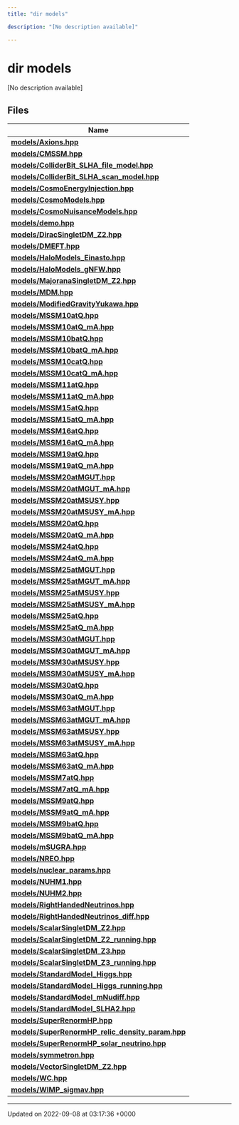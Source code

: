 ```yaml
---
title: "dir models"

description: "[No description available]"

---
```


# dir models

[No description available]

## Files

| Name           |
| -------------- |
| **[models/Axions.hpp](/documentation/code/files/axions_8hpp/#file-models-axions-hpp)**  |
| **[models/CMSSM.hpp](/documentation/code/files/cmssm_8hpp/#file-models-cmssm-hpp)**  |
| **[models/ColliderBit_SLHA_file_model.hpp](/documentation/code/files/colliderbit__slha__file__model_8hpp/#file-models-colliderbit-slha-file-model-hpp)**  |
| **[models/ColliderBit_SLHA_scan_model.hpp](/documentation/code/files/colliderbit__slha__scan__model_8hpp/#file-models-colliderbit-slha-scan-model-hpp)**  |
| **[models/CosmoEnergyInjection.hpp](/documentation/code/files/cosmoenergyinjection_8hpp/#file-models-cosmoenergyinjection-hpp)**  |
| **[models/CosmoModels.hpp](/documentation/code/files/cosmomodels_8hpp/#file-models-cosmomodels-hpp)**  |
| **[models/CosmoNuisanceModels.hpp](/documentation/code/files/cosmonuisancemodels_8hpp/#file-models-cosmonuisancemodels-hpp)**  |
| **[models/demo.hpp](/documentation/code/files/demo_8hpp/#file-models-demo-hpp)**  |
| **[models/DiracSingletDM_Z2.hpp](/documentation/code/files/diracsingletdm__z2_8hpp/#file-models-diracsingletdm-z2-hpp)**  |
| **[models/DMEFT.hpp](/documentation/code/files/dmeft_8hpp/#file-models-dmeft-hpp)**  |
| **[models/HaloModels_Einasto.hpp](/documentation/code/files/halomodels__einasto_8hpp/#file-models-halomodels-einasto-hpp)**  |
| **[models/HaloModels_gNFW.hpp](/documentation/code/files/halomodels__gnfw_8hpp/#file-models-halomodels-gnfw-hpp)**  |
| **[models/MajoranaSingletDM_Z2.hpp](/documentation/code/files/majoranasingletdm__z2_8hpp/#file-models-majoranasingletdm-z2-hpp)**  |
| **[models/MDM.hpp](/documentation/code/files/mdm_8hpp/#file-models-mdm-hpp)**  |
| **[models/ModifiedGravityYukawa.hpp](/documentation/code/files/modifiedgravityyukawa_8hpp/#file-models-modifiedgravityyukawa-hpp)**  |
| **[models/MSSM10atQ.hpp](/documentation/code/files/mssm10atq_8hpp/#file-models-mssm10atq-hpp)**  |
| **[models/MSSM10atQ_mA.hpp](/documentation/code/files/mssm10atq__ma_8hpp/#file-models-mssm10atq-ma-hpp)**  |
| **[models/MSSM10batQ.hpp](/documentation/code/files/mssm10batq_8hpp/#file-models-mssm10batq-hpp)**  |
| **[models/MSSM10batQ_mA.hpp](/documentation/code/files/mssm10batq__ma_8hpp/#file-models-mssm10batq-ma-hpp)**  |
| **[models/MSSM10catQ.hpp](/documentation/code/files/mssm10catq_8hpp/#file-models-mssm10catq-hpp)**  |
| **[models/MSSM10catQ_mA.hpp](/documentation/code/files/mssm10catq__ma_8hpp/#file-models-mssm10catq-ma-hpp)**  |
| **[models/MSSM11atQ.hpp](/documentation/code/files/mssm11atq_8hpp/#file-models-mssm11atq-hpp)**  |
| **[models/MSSM11atQ_mA.hpp](/documentation/code/files/mssm11atq__ma_8hpp/#file-models-mssm11atq-ma-hpp)**  |
| **[models/MSSM15atQ.hpp](/documentation/code/files/mssm15atq_8hpp/#file-models-mssm15atq-hpp)**  |
| **[models/MSSM15atQ_mA.hpp](/documentation/code/files/mssm15atq__ma_8hpp/#file-models-mssm15atq-ma-hpp)**  |
| **[models/MSSM16atQ.hpp](/documentation/code/files/mssm16atq_8hpp/#file-models-mssm16atq-hpp)**  |
| **[models/MSSM16atQ_mA.hpp](/documentation/code/files/mssm16atq__ma_8hpp/#file-models-mssm16atq-ma-hpp)**  |
| **[models/MSSM19atQ.hpp](/documentation/code/files/mssm19atq_8hpp/#file-models-mssm19atq-hpp)**  |
| **[models/MSSM19atQ_mA.hpp](/documentation/code/files/mssm19atq__ma_8hpp/#file-models-mssm19atq-ma-hpp)**  |
| **[models/MSSM20atMGUT.hpp](/documentation/code/files/mssm20atmgut_8hpp/#file-models-mssm20atmgut-hpp)**  |
| **[models/MSSM20atMGUT_mA.hpp](/documentation/code/files/mssm20atmgut__ma_8hpp/#file-models-mssm20atmgut-ma-hpp)**  |
| **[models/MSSM20atMSUSY.hpp](/documentation/code/files/mssm20atmsusy_8hpp/#file-models-mssm20atmsusy-hpp)**  |
| **[models/MSSM20atMSUSY_mA.hpp](/documentation/code/files/mssm20atmsusy__ma_8hpp/#file-models-mssm20atmsusy-ma-hpp)**  |
| **[models/MSSM20atQ.hpp](/documentation/code/files/mssm20atq_8hpp/#file-models-mssm20atq-hpp)**  |
| **[models/MSSM20atQ_mA.hpp](/documentation/code/files/mssm20atq__ma_8hpp/#file-models-mssm20atq-ma-hpp)**  |
| **[models/MSSM24atQ.hpp](/documentation/code/files/mssm24atq_8hpp/#file-models-mssm24atq-hpp)**  |
| **[models/MSSM24atQ_mA.hpp](/documentation/code/files/mssm24atq__ma_8hpp/#file-models-mssm24atq-ma-hpp)**  |
| **[models/MSSM25atMGUT.hpp](/documentation/code/files/mssm25atmgut_8hpp/#file-models-mssm25atmgut-hpp)**  |
| **[models/MSSM25atMGUT_mA.hpp](/documentation/code/files/mssm25atmgut__ma_8hpp/#file-models-mssm25atmgut-ma-hpp)**  |
| **[models/MSSM25atMSUSY.hpp](/documentation/code/files/mssm25atmsusy_8hpp/#file-models-mssm25atmsusy-hpp)**  |
| **[models/MSSM25atMSUSY_mA.hpp](/documentation/code/files/mssm25atmsusy__ma_8hpp/#file-models-mssm25atmsusy-ma-hpp)**  |
| **[models/MSSM25atQ.hpp](/documentation/code/files/mssm25atq_8hpp/#file-models-mssm25atq-hpp)**  |
| **[models/MSSM25atQ_mA.hpp](/documentation/code/files/mssm25atq__ma_8hpp/#file-models-mssm25atq-ma-hpp)**  |
| **[models/MSSM30atMGUT.hpp](/documentation/code/files/mssm30atmgut_8hpp/#file-models-mssm30atmgut-hpp)**  |
| **[models/MSSM30atMGUT_mA.hpp](/documentation/code/files/mssm30atmgut__ma_8hpp/#file-models-mssm30atmgut-ma-hpp)**  |
| **[models/MSSM30atMSUSY.hpp](/documentation/code/files/mssm30atmsusy_8hpp/#file-models-mssm30atmsusy-hpp)**  |
| **[models/MSSM30atMSUSY_mA.hpp](/documentation/code/files/mssm30atmsusy__ma_8hpp/#file-models-mssm30atmsusy-ma-hpp)**  |
| **[models/MSSM30atQ.hpp](/documentation/code/files/mssm30atq_8hpp/#file-models-mssm30atq-hpp)**  |
| **[models/MSSM30atQ_mA.hpp](/documentation/code/files/mssm30atq__ma_8hpp/#file-models-mssm30atq-ma-hpp)**  |
| **[models/MSSM63atMGUT.hpp](/documentation/code/files/mssm63atmgut_8hpp/#file-models-mssm63atmgut-hpp)**  |
| **[models/MSSM63atMGUT_mA.hpp](/documentation/code/files/mssm63atmgut__ma_8hpp/#file-models-mssm63atmgut-ma-hpp)**  |
| **[models/MSSM63atMSUSY.hpp](/documentation/code/files/mssm63atmsusy_8hpp/#file-models-mssm63atmsusy-hpp)**  |
| **[models/MSSM63atMSUSY_mA.hpp](/documentation/code/files/mssm63atmsusy__ma_8hpp/#file-models-mssm63atmsusy-ma-hpp)**  |
| **[models/MSSM63atQ.hpp](/documentation/code/files/mssm63atq_8hpp/#file-models-mssm63atq-hpp)**  |
| **[models/MSSM63atQ_mA.hpp](/documentation/code/files/mssm63atq__ma_8hpp/#file-models-mssm63atq-ma-hpp)**  |
| **[models/MSSM7atQ.hpp](/documentation/code/files/mssm7atq_8hpp/#file-models-mssm7atq-hpp)**  |
| **[models/MSSM7atQ_mA.hpp](/documentation/code/files/mssm7atq__ma_8hpp/#file-models-mssm7atq-ma-hpp)**  |
| **[models/MSSM9atQ.hpp](/documentation/code/files/mssm9atq_8hpp/#file-models-mssm9atq-hpp)**  |
| **[models/MSSM9atQ_mA.hpp](/documentation/code/files/mssm9atq__ma_8hpp/#file-models-mssm9atq-ma-hpp)**  |
| **[models/MSSM9batQ.hpp](/documentation/code/files/mssm9batq_8hpp/#file-models-mssm9batq-hpp)**  |
| **[models/MSSM9batQ_mA.hpp](/documentation/code/files/mssm9batq__ma_8hpp/#file-models-mssm9batq-ma-hpp)**  |
| **[models/mSUGRA.hpp](/documentation/code/files/msugra_8hpp/#file-models-msugra-hpp)**  |
| **[models/NREO.hpp](/documentation/code/files/nreo_8hpp/#file-models-nreo-hpp)**  |
| **[models/nuclear_params.hpp](/documentation/code/files/nuclear__params_8hpp/#file-models-nuclear-params-hpp)**  |
| **[models/NUHM1.hpp](/documentation/code/files/nuhm1_8hpp/#file-models-nuhm1-hpp)**  |
| **[models/NUHM2.hpp](/documentation/code/files/nuhm2_8hpp/#file-models-nuhm2-hpp)**  |
| **[models/RightHandedNeutrinos.hpp](/documentation/code/files/righthandedneutrinos_8hpp/#file-models-righthandedneutrinos-hpp)**  |
| **[models/RightHandedNeutrinos_diff.hpp](/documentation/code/files/righthandedneutrinos__diff_8hpp/#file-models-righthandedneutrinos-diff-hpp)**  |
| **[models/ScalarSingletDM_Z2.hpp](/documentation/code/files/scalarsingletdm__z2_8hpp/#file-models-scalarsingletdm-z2-hpp)**  |
| **[models/ScalarSingletDM_Z2_running.hpp](/documentation/code/files/scalarsingletdm__z2__running_8hpp/#file-models-scalarsingletdm-z2-running-hpp)**  |
| **[models/ScalarSingletDM_Z3.hpp](/documentation/code/files/scalarsingletdm__z3_8hpp/#file-models-scalarsingletdm-z3-hpp)**  |
| **[models/ScalarSingletDM_Z3_running.hpp](/documentation/code/files/scalarsingletdm__z3__running_8hpp/#file-models-scalarsingletdm-z3-running-hpp)**  |
| **[models/StandardModel_Higgs.hpp](/documentation/code/files/standardmodel__higgs_8hpp/#file-models-standardmodel-higgs-hpp)**  |
| **[models/StandardModel_Higgs_running.hpp](/documentation/code/files/standardmodel__higgs__running_8hpp/#file-models-standardmodel-higgs-running-hpp)**  |
| **[models/StandardModel_mNudiff.hpp](/documentation/code/files/standardmodel__mnudiff_8hpp/#file-models-standardmodel-mnudiff-hpp)**  |
| **[models/StandardModel_SLHA2.hpp](/documentation/code/files/standardmodel__slha2_8hpp/#file-models-standardmodel-slha2-hpp)**  |
| **[models/SuperRenormHP.hpp](/documentation/code/files/superrenormhp_8hpp/#file-models-superrenormhp-hpp)**  |
| **[models/SuperRenormHP_relic_density_param.hpp](/documentation/code/files/superrenormhp__relic__density__param_8hpp/#file-models-superrenormhp-relic-density-param-hpp)**  |
| **[models/SuperRenormHP_solar_neutrino.hpp](/documentation/code/files/superrenormhp__solar__neutrino_8hpp/#file-models-superrenormhp-solar-neutrino-hpp)**  |
| **[models/symmetron.hpp](/documentation/code/files/symmetron_8hpp/#file-models-symmetron-hpp)**  |
| **[models/VectorSingletDM_Z2.hpp](/documentation/code/files/vectorsingletdm__z2_8hpp/#file-models-vectorsingletdm-z2-hpp)**  |
| **[models/WC.hpp](/documentation/code/files/wc_8hpp/#file-models-wc-hpp)**  |
| **[models/WIMP_sigmav.hpp](/documentation/code/files/wimp__sigmav_8hpp/#file-models-wimp-sigmav-hpp)**  |






-------------------------------

Updated on 2022-09-08 at 03:17:36 +0000
